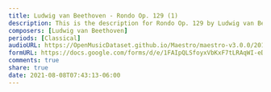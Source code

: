 ```yaml
---
title: Ludwig van Beethoven - Rondo Op. 129 (1)
description: This is the description for Rondo Op. 129 by Ludwig van Beethoven
composers: [Ludwig van Beethoven]
periods: [Classical]
audioURL: https://OpenMusicDataset.github.io/Maestro/maestro-v3.0.0/2014/MIDI-UNPROCESSED_14-15_R1_2014_MID--AUDIO_15_R1_2014_wav--2.midi
formURL: https://docs.google.com/forms/d/e/1FAIpQLSfoyxVbKxF7tLRAqWI-eDq8PfUagePs1xJ7X7uokRuRMsI-1A/viewform
comments: true
share: true
date: 2021-08-08T07:43:13-06:00
---
```

